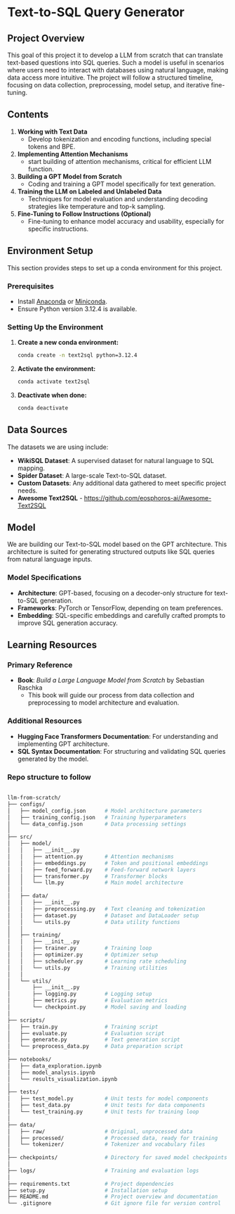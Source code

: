 # Text-to-SQL Query Generator

## Project Overview

This goal of this project it to develop a LLM from scratch that can translate text-based questions into SQL queries. Such a model is useful in scenarios where users need to interact with databases using natural language, making data access more intuitive. The project will follow a structured timeline, focusing on data collection, preprocessing, model setup, and iterative fine-tuning.


## Contents

1. **Working with Text Data**  
   - Develop tokenization and encoding functions, including special tokens and BPE.
2. **Implementing Attention Mechanisms**  
   - start building of attention mechanisms, critical for efficient LLM function.
3. **Building a GPT Model from Scratch**  
   - Coding and training a GPT model specifically for text generation.
4. **Training the LLM on Labeled and Unlabeled Data**  
   - Techniques for model evaluation and understanding decoding strategies like temperature and top-k sampling.
5. **Fine-Tuning to Follow Instructions (Optional)**  
   - Fine-tuning to enhance model accuracy and usability, especially for specific instructions.

## Environment Setup

This section provides steps to set up a conda environment for this project.

### Prerequisites
- Install [Anaconda](https://www.anaconda.com/) or [Miniconda](https://docs.conda.io/en/latest/miniconda.html).
- Ensure Python version 3.12.4 is available.

### Setting Up the Environment
1. **Create a new conda environment:**
   ```bash
   conda create -n text2sql python=3.12.4
   ```
2. **Activate the environment:**
   ```bash
   conda activate text2sql
   ```
3. **Deactivate when done:**
   ```bash
   conda deactivate
   ```

## Data Sources

The datasets we are using include:

- **WikiSQL Dataset**: A supervised dataset for natural language to SQL mapping.
- **Spider Dataset**: A large-scale Text-to-SQL dataset.
- **Custom Datasets**: Any additional data gathered to meet specific project needs.
- **Awesome Text2SQL** - https://github.com/eosphoros-ai/Awesome-Text2SQL

## Model

We are building our Text-to-SQL model based on the GPT architecture. This architecture is suited for generating structured outputs like SQL queries from natural language inputs.

### Model Specifications

- **Architecture**: GPT-based, focusing on a decoder-only structure for text-to-SQL generation.
- **Frameworks**: PyTorch or TensorFlow, depending on team preferences.
- **Embedding**: SQL-specific embeddings and carefully crafted prompts to improve SQL generation accuracy.

## Learning Resources

### Primary Reference

- **Book**: *Build a Large Language Model from Scratch* by Sebastian Raschka
  - This book will guide our process from data collection and preprocessing to model architecture and evaluation.

### Additional Resources

- **Hugging Face Transformers Documentation**: For understanding and implementing GPT architecture.
- **SQL Syntax Documentation**: For structuring and validating SQL queries generated by the model.

### Repo structure to follow

```bash

llm-from-scratch/
├── configs/
│   ├── model_config.json      # Model architecture parameters
│   ├── training_config.json   # Training hyperparameters
│   └── data_config.json       # Data processing settings
│
├── src/
│   ├── model/
│   │   ├── __init__.py
│   │   ├── attention.py       # Attention mechanisms
│   │   ├── embeddings.py      # Token and positional embeddings
│   │   ├── feed_forward.py    # Feed-forward network layers
│   │   ├── transformer.py     # Transformer blocks
│   │   └── llm.py             # Main model architecture
│   │
│   ├── data/
│   │   ├── __init__.py
│   │   ├── preprocessing.py   # Text cleaning and tokenization
│   │   ├── dataset.py         # Dataset and DataLoader setup
│   │   └── utils.py           # Data utility functions
│   │
│   ├── training/
│   │   ├── __init__.py
│   │   ├── trainer.py         # Training loop
│   │   ├── optimizer.py       # Optimizer setup
│   │   ├── scheduler.py       # Learning rate scheduling
│   │   └── utils.py           # Training utilities
│   │
│   └── utils/
│       ├── __init__.py
│       ├── logging.py         # Logging setup
│       ├── metrics.py         # Evaluation metrics
│       └── checkpoint.py      # Model saving and loading
│
├── scripts/
│   ├── train.py               # Training script
│   ├── evaluate.py            # Evaluation script
│   ├── generate.py            # Text generation script
│   └── preprocess_data.py     # Data preparation script
│
├── notebooks/
│   ├── data_exploration.ipynb
│   ├── model_analysis.ipynb
│   └── results_visualization.ipynb
│
├── tests/
│   ├── test_model.py          # Unit tests for model components
│   ├── test_data.py           # Unit tests for data components
│   └── test_training.py       # Unit tests for training loop
│
├── data/
│   ├── raw/                   # Original, unprocessed data
│   ├── processed/             # Processed data, ready for training
│   └── tokenizer/             # Tokenizer and vocabulary files
│
├── checkpoints/               # Directory for saved model checkpoints
│
├── logs/                      # Training and evaluation logs
│
├── requirements.txt           # Project dependencies
├── setup.py                   # Installation setup
├── README.md                  # Project overview and documentation
└── .gitignore                 # Git ignore file for version control
```
